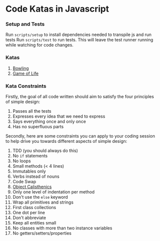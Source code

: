 # Code Katas in Javascript

### Setup and Tests
Run `scripts/setup` to install dependencies needed to transpile js and run tests
Run `scripts/test` to run tests. This will leave the test runner running while watching for code changes.

### Katas
1. [Bowling](katas/BOWLING.md)
2. [Game of Life](katas/GAMEOFLIFE.md)

### Kata Constraints
Firstly, the goal of all code written should aim to satisfy the four principles of simple design:

1. Passes all the tests
2. Expresses every idea that we need to express
3. Says everything once and only once
4. Has no superfluous parts

Secondly, here are some constraints you can apply to your coding session to help drive you towards different aspects of simple design:

1. TDD (you should always do this)
2. No `if` statements
3. No loops
4. Small methods (< 4 lines)
6. Immutables only
7. Verbs instead of nouns
8. Code Swap
9. [Object Calisthenics](http://williamdurand.fr/2013/06/03/object-calisthenics/)
  1. Only one level of indentation per method
  2. Don't use the `else` keyword
  3. Wrap all primitives and strings
  4. First class collections
  5. One dot per line
  6. Don't abbreviate
  7. Keep all entities small
  8. No classes with more than two instance variables
  9. No getters/setters/properties
